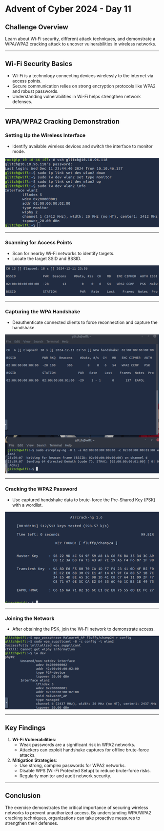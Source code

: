 # Advent of Cyber 2024 - Day 11

## Challenge Overview

Learn about Wi-Fi security, different attack techniques, and demonstrate a WPA/WPA2 cracking attack to uncover vulnerabilities in wireless networks.

---

## Wi-Fi Security Basics

- Wi-Fi is a technology connecting devices wirelessly to the internet via access points.
- Secure communication relies on strong encryption protocols like WPA2 and robust passwords.
- Understanding vulnerabilities in Wi-Fi helps strengthen network defenses.

---

## WPA/WPA2 Cracking Demonstration

### Setting Up the Wireless Interface
- Identify available wireless devices and switch the interface to monitor mode.

![Monitor Mode Enabled](images/monitorModeOn.png)

---

### Scanning for Access Points
- Scan for nearby Wi-Fi networks to identify targets.
- Locate the target SSID and BSSID.

![Wi-Fi Networks Scanned](images/airodumpCh6.png)

---

### Capturing the WPA Handshake
- Deauthenticate connected clients to force reconnection and capture the handshake.

![Handshake Captured](images/HandshakeCaptured.png)

---

### Cracking the WPA2 Password
- Use captured handshake data to brute-force the Pre-Shared Key (PSK) with a wordlist.

![Key Found](images/KeyFound.png)

---

### Joining the Network
- After obtaining the PSK, join the Wi-Fi network to demonstrate access.

![Connected to AP](images/JoinedAP.png)

---

## Key Findings
1. **Wi-Fi Vulnerabilities**:
   - Weak passwords are a significant risk in WPA2 networks.
   - Attackers can exploit handshake captures for offline brute-force attacks.
2. **Mitigation Strategies**:
   - Use strong, complex passwords for WPA2 networks.
   - Disable WPS (Wi-Fi Protected Setup) to reduce brute-force risks.
   - Regularly monitor and audit network security.

---

## **Conclusion**
The exercise demonstrates the critical importance of securing wireless networks to prevent unauthorized access. By understanding WPA/WPA2 cracking techniques, organizations can take proactive measures to strengthen their defenses.